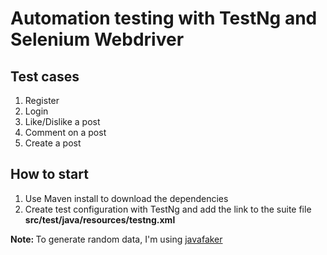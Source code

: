 # Automation testing with TestNg and Selenium Webdriver

## Test cases

1. Register
2. Login
3. Like/Dislike a post
4. Comment on a post
5. Create a post

## How to start

1. Use Maven install to download the dependencies
2. Create test configuration with TestNg and add the link to the suite file <b>src/test/java/resources/testng.xml</b>

<b>Note: </b> To generate random data, I'm using [javafaker](https://github.com/DiUS/java-faker)
